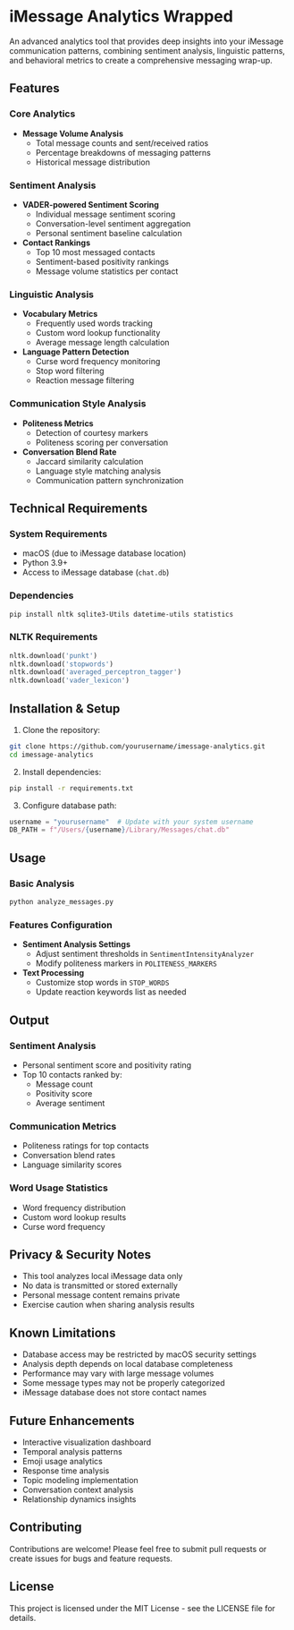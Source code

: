 # iMessage Analytics Wrapped

An advanced analytics tool that provides deep insights into your iMessage communication patterns, combining sentiment analysis, linguistic patterns, and behavioral metrics to create a comprehensive messaging wrap-up.

## Features

### Core Analytics
* **Message Volume Analysis**
  * Total message counts and sent/received ratios
  * Percentage breakdowns of messaging patterns
  * Historical message distribution

### Sentiment Analysis
* **VADER-powered Sentiment Scoring**
  * Individual message sentiment scoring
  * Conversation-level sentiment aggregation
  * Personal sentiment baseline calculation
* **Contact Rankings**
  * Top 10 most messaged contacts
  * Sentiment-based positivity rankings
  * Message volume statistics per contact

### Linguistic Analysis
* **Vocabulary Metrics**
  * Frequently used words tracking
  * Custom word lookup functionality
  * Average message length calculation
* **Language Pattern Detection**
  * Curse word frequency monitoring
  * Stop word filtering
  * Reaction message filtering

### Communication Style Analysis
* **Politeness Metrics**
  * Detection of courtesy markers
  * Politeness scoring per conversation
* **Conversation Blend Rate**
  * Jaccard similarity calculation
  * Language style matching analysis
  * Communication pattern synchronization

## Technical Requirements

### System Requirements
* macOS (due to iMessage database location)
* Python 3.9+
* Access to iMessage database (`chat.db`)

### Dependencies
```bash
pip install nltk sqlite3-Utils datetime-utils statistics
```

### NLTK Requirements
```python
nltk.download('punkt')
nltk.download('stopwords')
nltk.download('averaged_perceptron_tagger')
nltk.download('vader_lexicon')
```

## Installation & Setup

1. Clone the repository:
```bash
git clone https://github.com/yourusername/imessage-analytics.git
cd imessage-analytics
```

2. Install dependencies:
```bash
pip install -r requirements.txt
```

3. Configure database path:
```python
username = "yourusername"  # Update with your system username
DB_PATH = f"/Users/{username}/Library/Messages/chat.db"
```

## Usage

### Basic Analysis
```python
python analyze_messages.py
```

### Features Configuration
* **Sentiment Analysis Settings**
  * Adjust sentiment thresholds in `SentimentIntensityAnalyzer`
  * Modify politeness markers in `POLITENESS_MARKERS`
* **Text Processing**
  * Customize stop words in `STOP_WORDS`
  * Update reaction keywords list as needed

## Output

### Sentiment Analysis
* Personal sentiment score and positivity rating
* Top 10 contacts ranked by:
  * Message count
  * Positivity score
  * Average sentiment

### Communication Metrics
* Politeness ratings for top contacts
* Conversation blend rates
* Language similarity scores

### Word Usage Statistics
* Word frequency distribution
* Custom word lookup results
* Curse word frequency

## Privacy & Security Notes

* This tool analyzes local iMessage data only
* No data is transmitted or stored externally
* Personal message content remains private
* Exercise caution when sharing analysis results

## Known Limitations

* Database access may be restricted by macOS security settings
* Analysis depth depends on local database completeness
* Performance may vary with large message volumes
* Some message types may not be properly categorized
* iMessage database does not store contact names

## Future Enhancements

* Interactive visualization dashboard
* Temporal analysis patterns
* Emoji usage analytics
* Response time analysis
* Topic modeling implementation
* Conversation context analysis
* Relationship dynamics insights

## Contributing

Contributions are welcome! Please feel free to submit pull requests or create issues for bugs and feature requests.

## License

This project is licensed under the MIT License - see the LICENSE file for details.